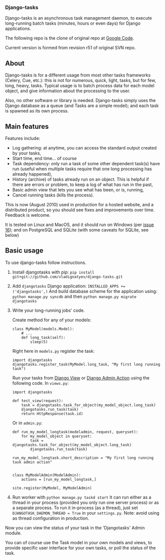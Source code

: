 ### Django-tasks

Django-tasks is an asynchronous task management daemon, to execute long-running batch tasks (minutes, hours or even days) for Django applications.

The following repo is the clone of original repo at [Google Code](http://code.google.com/p/django-tasks/).

Current version is formed from revision r51 of original SVN repo. 


## About

Django-tasks is for a different usage from most other tasks frameworks (Celery, Cue, etc.): this is not for numerous, quick, light, tasks, but for few, long, heavy, tasks. Typical usage is to batch process data for each model object, and give information about the processing to the user.

Also, no other software or library is needed. Django-tasks simply uses the Django database as a queue (and Tasks are a simple model); and each task is spawned as its own process.

## Main features

Features include:

* Log gathering: at anytime, you can access the standard output created by your tasks,
* Start time, end time... of course
* Task dependency: only run a task of some other dependent task(s) have run (useful when multiple tasks require that one long processing has already happened),
* History (archive) of tasks already run on an object. This is helpful if there are errors or problem, to keep a log of what has run in the past,
* Basic admin view that lets you see what has been, or is, running,
* Cancel running tasks (kills the process).

This is now (August 2010) used in production for a hosted website, and a distributed product, so you should see fixes and improvements over time. Feedback is welcome.

It is tested on Linux and MacOS, and it should run on Windows (per [issue 16](https://code.google.com/p/django-tasks/issues/detail?id=16)); and on PostgreSQL and SQLite (with some caveats for SQLite, see below)

## Basic usage

To use django-tasks follow instructions.

1. Install djangotasks with pip: ```pip install git+git://github.com/vladignatyev/django-tasks.git``` 

2. Add ```djangotasks``` Django application: 
```INSTALLED_APPS += ('djangotasks',)```
And build database scheme for the application using:
```python manage.py syncdb``` and then ```python manage.py migrate djangotasks```

3. Write your long-running jobs' code. 

    Create method for any of your models:
    ```
    class MyModel(models.Model):
        # ...
        def long_task(self):
            sleep(5)
    ```

    Right here in ```models.py``` register the task:
    ```
    import djangotasks
    djangotasks.register_task(MyModel.long_task, "My first long running task")
    ```

    Run your tasks from [Django View](https://docs.djangoproject.com/en/dev/topics/http/views/) or [Django Admin Action](https://docs.djangoproject.com/en/dev/ref/contrib/admin/actions/) using the following code. 
    In ```views.py```:
    ```
    import djangotasks

    def test_view(request):
        task = djangotasks.task_for_object(my_model_object.long_task)
        djangotasks.run_task(task)
        return HttpResponse(task.id)
    ```
    Or in ```admin.py```:
    ```
    def run_my_model_longtask(modeladmin, request, queryset):
        for my_model_object in queryset:
            task = djangotasks.task_for_object(my_model_object.long_task)
            djangotasks.run_task(task)

    run_my_model_longtask.short_description = "My first long running task admin action"


    class MyModelAdmin(ModelAdmin):
        actions = [run_my_model_longtask,]

    site.register(MyModel, MyModelAdmin)
    ```

4. Run worker with ```python manage.py taskd start```
It can run either as a thread in your process (provided you only run one server process) or as a separate process. To run it in-process (as a thread), just set ```DJANGOTASK_DAEMON_THREAD = True``` in your ```settings.py```. Note: avoid using as thread configuration in production.

Now you can view the status of your task in the 'Djangotasks' Admin module.

You can of course use the Task model in your own models and views, to provide specific user interface for your own tasks, or poll the status of the task.


